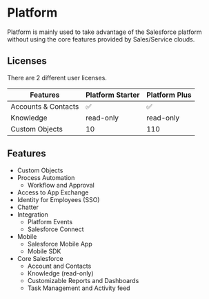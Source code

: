 # Platform

Platform is mainly used to take advantage of the Salesforce platform without using the core features provided by Sales/Service clouds.

## Licenses
There are 2 different user licenses.

|Features| Platform Starter | Platform Plus|
|--|--|--|
|Accounts & Contacts|✅|✅|
|Knowledge|read-only|read-only|
|Custom Objects| 10 | 110|

## Features

- Custom Objects
- Process Automation
    - Workflow and Approval
- Access to App Exchange
- Identity for Employees (SSO)
- Chatter
- Integration
    - Platform Events
    - Salesforce Connect
- Mobile
    - Salesforce Mobile App
    - Mobile SDK
- Core Salesforce
    - Account and Contacts
    - Knowledge (read-only)
    - Customizable Reports and Dashboards
    - Task Management and Activity feed

